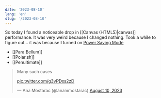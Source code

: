 ```yaml
---
date: '2023-08-10'
lang: 'en'
slug: '/2023-08-10'
---
```


So today I found a noticeable drop in [[Canvas (HTML5)|canvas]] performance. It was very weird because I changed nothing. Took a while to figure out... it was because I turned on [Power Saving Mode](https://blog.google/products/chrome/new-chrome-features-to-save-battery-and-make-browsing-smoother/)

- [[Para Bellum]]
- [[Polar.sh]]
- [[Penultimate]]

<blockquote class="twitter-tweet">

Many such cases

<a href="https://t.co/g3vPDxs2zD">pic.twitter.com/g3vPDxs2zD</a>

&mdash; Ana Mostarac (@anammostarac) <a href="https://twitter.com/anammostarac/status/1689441196815642624?ref_src=twsrc%5Etfw">August 10, 2023</a>

</blockquote>
